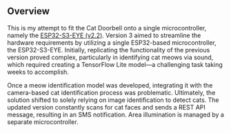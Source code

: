 ## Overview 
This is my attempt to fit the Cat Doorbell onto a single microcontroller, namely the [ESP32-S3-EYE (v2.2)](https://github.com/espressif/esp-who/blob/master/docs/en/get-started/ESP32-S3-EYE_Getting_Started_Guide.md). Version 3 aimed to streamline the hardware requirements by utilizing a single ESP32-based microcontroller, the ESP32-S3-EYE. Initially, replicating the functionality of the previous version proved complex, particularly in identifying cat meows via sound, which required creating a TensorFlow Lite model—a challenging task taking weeks to accomplish.

Once a meow identification model was developed, integrating it with the camera-based cat identification process was problematic. Ultimately, the solution shifted to solely relying on image identification to detect cats. The updated version constantly scans for cat faces and sends a REST API message, resulting in an SMS notification. Area illumination is managed by a separate microcontroller.
